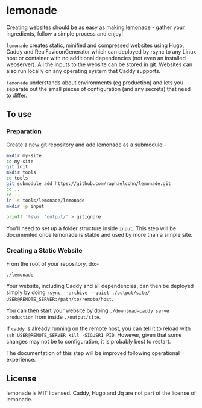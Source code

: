 # lemonade

Creating websites should be as easy as making lemonade - gather your ingredients, follow a simple process and enjoy!

`lemonade` creates static, minified and compressed websites using Hugo, Caddy and RealFaviconGenerator which can deployed by rsync to any Linux host or container with no additional dependencies (not even an installed webserver). All the inputs to the website can be stored in git. Websites can also run locally on any operating system that Caddy supports.

`lemonade` understands about environments (eg production) and lets you separate out the small pieces of configuration (and any secrets) that need to differ.

## To use

### Preparation

Create a new git repository and add lemonade as a submodule:-

```bash
mkdir my-site
cd my-site
git init
mkdir tools
cd tools
git submodule add https://github.com/raphaelcohn/lemonade.git
cd ..
cd ..
ln -s tools/lemonade/lemonade
mkdir -p input

printf '%s\n' 'output/' >.gitignore
```

You'll need to set up a folder structure inside `input`. This step will be documented once lemonade is stable and used by more than a simple site.


### Creating a Static Website

From the root of your repository, do:-

```bash
./lemonade
```

Your website, including Caddy and all dependencies, can then be deployed simply by doing `rsync --archive --quiet ./output/site/ USER@REMOTE_SERVER:/path/to/remote/host`.

You can then start your website by doing `./download-caddy serve production` from inside `./output/site`.

If `caddy` is already running on the remote host, you can tell it to reload with `ssh USER@REMOTE_SERVER kill -SIGUSR1 PID`. However, given that some changes may not be to configuration, it is probably best to restart.

The documentation of this step will be improved following operational experience.


## License

lemonade is MIT licensed. Caddy, Hugo and Jq are not part of the license of lemonade.

